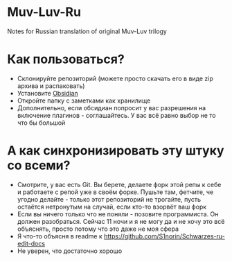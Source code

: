 # Muv-Luv-Ru
Notes for Russian translation of original Muv-Luv trilogy

# Как пользоваться?

- Склонируйте репозиторий (можете просто скачать его в виде zip архива и распаковать)
- Установите [Obsidian](https://obsidian.md/)
- Откройте папку с заметками как хранилище
- Дополнительно, если обсидиан попросит у вас разрешения на включение плагинов - соглашайтесь. У вас всё равно выбор не то что бы большой

# А как синхронизировать эту штуку со всеми?
- Смотрите, у вас есть Git. Вы берете, делаете форк этой репы к себе и работаете с репой уже в своём форке. Пушьте там, фетчите, че угодно делайте - только этот репозиторий не трогайте, пусть остаётся нетронутым на случай, если кто-то взорвёт ваш форк
- Если вы ничего только что не поняли - позовите программиста. Он должен разобраться. Сейчас 11 ночи и я не могу да и не хочу это всё объяснять, просто потому что это даже не моя сфера
- Я что-то объясня в readme к https://github.com/S1norin/Schwarzes-ru-edit-docs
- Не уверен, что достаточно хорошо
